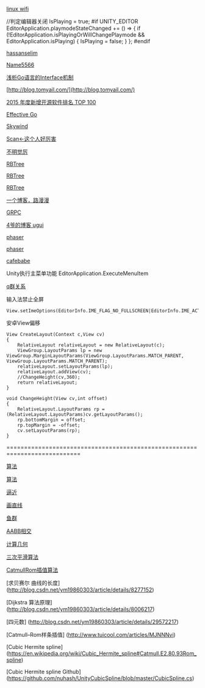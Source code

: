 [linux wifi](https://i.cmgine.net/archives/11053.html)


//判定编辑器关闭
IsPlaying = true;
#if UNITY_EDITOR
        EditorApplication.playmodeStateChanged += () =>
        {
            if (!EditorApplication.isPlayingOrWillChangePlaymode &&
                  EditorApplication.isPlaying)
            {
                IsPlaying = false;
            }
        };
#endif

[hassanselim](http://hassanselim.me/Post.aspx?pID=73)

[Name5566](http://name5566.com/)

[浅析Go语言的Interface机制](http://www.cnblogs.com/concurrency/p/4311958.html)

[http://blog.tomyail.com/](http://blog.tomyail.com/)

[2015 年度新增开源软件排名 TOP 100](http://www.oschina.net/news/69808/2015-annual-ranking-top-100-new-open-source-software)

[Effective Go](http://www.hellogcc.org/effective_go.html)

[Skywind](http://www.skywind.me/)

[Scan<-这个人好厉害](http://www.cnblogs.com/cbscan/)

[不明觉厉](http://acko.net/blog/how-to-fold-a-julia-fractal/)

[RBTree](https://zh.wikipedia.org/wiki/%E7%BA%A2%E9%BB%91%E6%A0%91)

[RBTree](http://blog.csdn.net/v_july_v/article/details/6105630)

[RBTree](http://blog.csdn.net/v_JULY_v/article/details/6124989)

[一个博客，路漫漫](http://www.lanindex.com/)

[GRPC](http://blog.csdn.net/q26335804/article/details/47616859)

[4爷的博客 ugui](http://blog.csdn.net/u012091672/article/details/46876509)

[phaser](https://github.com/photonstorm/phaser)

[phaser](http://phaser.io/)

[cafebabe](http://cafebabe.cc/)

Unity执行主菜单功能
EditorApplication.ExecuteMenuItem

[q群关系](https://qun.insight-labs.org/)

输入法禁止全屏
	
	View.setImeOptions(EditorInfo.IME_FLAG_NO_FULLSCREEN|EditorInfo.IME_ACTION_DONE);

安卓View偏移

	View CreateLayout(Context c,View cv)
	{
		RelativeLayout relativeLayout = new RelativeLayout(c);
		ViewGroup.LayoutParams lp = new ViewGroup.MarginLayoutParams(ViewGroup.LayoutParams.MATCH_PARENT, ViewGroup.LayoutParams.MATCH_PARENT);
		relativeLayout.setLayoutParams(lp);
		relativeLayout.addView(cv);
		//ChangeHeight(cv,360);
		return relativeLayout;
	}
	
	void ChangeHeight(View cv,int offset)
	{
		RelativeLayout.LayoutParams rp =(RelativeLayout.LayoutParams)cv.getLayoutParams();
		rp.bottomMargin = offset;
		rp.topMargin = -offset;
		cv.setLayoutParams(rp);
	}

===========================================================================

[算法](http://blog.csdn.net/orbit/article/details/7082678)

[算法](http://blog.csdn.net/orbit/article/details/7101869)

[逼近](http://blog.csdn.net/orbit/article/details/12793343)

[画直线](http://blog.sina.com.cn/s/blog_4a2183a60101dhr4.html)

[鱼群](http://blog.sina.com.cn/s/blog_4a2183a60101avwt.html)

[AABB相交](http://blog.sina.com.cn/s/blog_4a2183a601014vl3.html)

[计算几何](http://blog.sina.com.cn/s/blog_4a2183a601014tq6.html)

[三次平滑算法](http://blog.sina.com.cn/s/blog_4a2183a60100ymed.html)

[CatmullRom插值算法](http://blog.csdn.net/ym19860303/article/details/21401553)

[求贝赛尔 曲线的长度]
(http://blog.csdn.net/ym19860303/article/details/8277152)

[Dijkstra 算法原理]
(http://blog.csdn.net/ym19860303/article/details/8006217)

[四元数]
(http://blog.csdn.net/ym19860303/article/details/29572217)

 [Catmull–Rom样条插值]
(http://www.tuicool.com/articles/MJNNNvi)

[Cubic Hermite spline]
(https://en.wikipedia.org/wiki/Cubic_Hermite_spline#Catmull.E2.80.93Rom_spline)

[Cubic Hermite spline Github]
(https://github.com/nuhash/UnityCubicSpline/blob/master/CubicSpline.cs)

